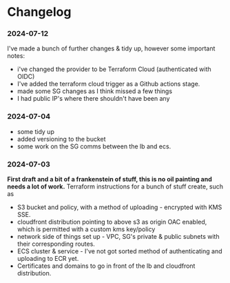 # Changelog

### 2024-07-12
I've made a bunch of further changes & tidy up, however some important notes:
- i've changed the provider to be Terraform Cloud (authenticated with OIDC)
- I've added the terraform cloud trigger as a Github actions stage.
- made some SG changes as I think missed a few things
- I had public IP's where there shouldn't have been any


### 2024-07-04
- some tidy up
- added versioning to the bucket
- some work on the SG comms between the lb and ecs.

### 2024-07-03
**First draft and a bit of a frankenstein of stuff, this is no oil painting and needs a lot of work.**
Terraform instructions for a bunch of stuff create, such as
- S3 bucket and policy, with a method of uploading - encrypted with KMS SSE.
- cloudfront distribution pointing to above s3 as origin OAC enabled, which is permitted with a custom kms key/policy
- network side of things set up - VPC, SG's private & public subnets with their corresponding routes.
- ECS cluster & service - I've not got sorted method of authenticating and uploading to ECR yet.
- Certificates and domains to go in front of the lb and cloudfront distribution.

